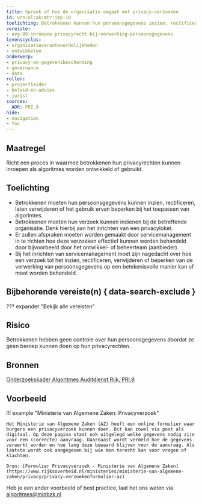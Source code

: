 ```yaml
---
title: Spreek af hoe de organisatie omgaat met privacy-verzoeken
id: urn:nl:ak:mtr:imp-10
toelichting: Betrokkenen kunnen hun persoonsgegevens inzien, rectificeren, laten verwijderen of het gebruik ervan beperken bij het toepassen van algoritmes.  
vereiste:
- avg-09-inroepen-privacyrecht-bij-verwerking-persoonsgegevens
levenscyclus:
- organisatieverantwoordelijkheden
- ontwikkelen
onderwerp:
- privacy-en-gegevensbescherming
- governance
- data
rollen:
- projectleider
- beleid-en-advies
- jurist
sources:
  ADR: PRI.9
hide:
- navigation
- toc
---
```


<!-- tags -->

## Maatregel

Richt een proces in waarmee betrokkenen hun privacyrechten kunnen inroepen als algoritmes worden ontwikkeld of gebruikt.

## Toelichting

- Betrokkenen moeten hun persoonsgegevens kunnen inzien, rectificeren, laten verwijderen of het gebruik ervan beperken bij het toepassen van algorimtes.
- Betrokkenen moeten hun verzoek kunnen indienen bij de betreffende organisatie. Denk hierbij aan het inrichten van een privacyloket.
- Er zullen  afspraken moeten worden gemaakt door servicemanagement in te richten hoe deze verzoeken effectief kunnen worden behandeld door bijvoorbeeld door het ontwikkel- of beheerteam (aanbieder).
- Bij het inrichten van  servicemanagement moet zijn nagedacht over hoe een verzoek tot het inzien, rectificeren, verwijderen of beperken van de verwerking van persoonsgegevens op een betekenisvolle manier kan of moet worden behandeld.
  
## Bijbehorende vereiste(n) { data-search-exclude }
??? expander "Bekijk alle vereisten"
    <!-- list_vereisten_on_maatregelen_page -->

## Risico
Betrokkenen hebben geen controle over hun persoonsgegevens doordat ze geen beroep kunnen doen op hun privacyrechten. 

## Bronnen
[Onderzoekskader Algoritmes Auditdienst Rijk, PRI.9](https://www.rijksoverheid.nl/documenten/rapporten/2023/07/11/onderzoekskader-algoritmes-adr-2023) 

## Voorbeeld

!!! example "Ministerie van Algemene Zaken: Privacyverzoek"
 
	Het Ministerie van Algemene Zaken (AZ) heeft een online formulier waar burgers een privacyverzoek kunnen doen. Dit kan zowel via post als digitaal. Op deze pagina staat ook uitgelegd welke gegevens nodig zijn voor een (correcte) aanvraag. Daarnaast wordt vermeld hoe de gegevens verwerkt worden en hoe lang deze bewaard blijven voor de aanvraag. Als laatste wordt ook aangegeven bij wie men terecht kan voor vragen of klachten. 
	
	Bron: [Formulier Privacyverzoek - Ministerie van Algemene Zaken](https://www.rijksoverheid.nl/ministeries/ministerie-van-algemene-zaken/privacy/privacy-verzoekenformulier-az)

Heb je een ander voorbeeld of best practice, laat het ons weten via [algoritmes@minbzk.nl](mailto:algoritmes@minbzk.nl)


<!-- [Privacyverzoek Gemeente Amsterdam](https://formulieren.amsterdam.nl/TriplEforms/DirectRegelen/formulier/nl-NL/evAmsterdam/Privacy.aspx/fPrivacyVerzoek) -->

